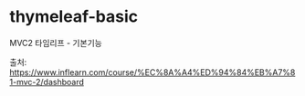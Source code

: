 # thymeleaf-basic
MVC2 타임리프 - 기본기능

출처: https://www.inflearn.com/course/%EC%8A%A4%ED%94%84%EB%A7%81-mvc-2/dashboard
